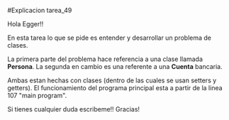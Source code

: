 #Explicacion tarea_49

Hola Egger!!

En esta tarea lo que se pide es entender y desarrollar un problema de clases. 

La primera parte del problema hace referencia a una clase llamada **Persona**. La segunda en cambio es una referente a una **Cuenta** bancaria.

Ambas estan hechas con clases (dentro de las cuales se usan setters y getters). El funcionamiento del programa principal esta a partir de la linea 107 "main program".

Si tienes cualquier duda escribeme!!
Gracias!